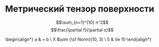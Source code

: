 # Метрический тензор поверхности  
$$\sum_{n=1}^{10} n^2$$
$$\frac{\partial f}{\partial x}$$

\begin{align*}
a & = b \\
X &\sim {\sf Norm}(10, 3) \\
5 & \le 10
\end{align*}